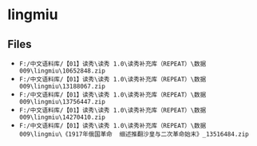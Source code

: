 # lingmiu

## Files

- `F:/中文语料库/【01】读秀\读秀 1.0\读秀补充库（REPEAT）\数据009\lingmiu\10652848.zip`
- `F:/中文语料库/【01】读秀\读秀 1.0\读秀补充库（REPEAT）\数据009\lingmiu\13188067.zip`
- `F:/中文语料库/【01】读秀\读秀 1.0\读秀补充库（REPEAT）\数据009\lingmiu\13756447.zip`
- `F:/中文语料库/【01】读秀\读秀 1.0\读秀补充库（REPEAT）\数据009\lingmiu\14270410.zip`
- `F:/中文语料库/【01】读秀\读秀 1.0\读秀补充库（REPEAT）\数据009\lingmiu\《1917年俄国革命  细述推翻沙皇与二次革命始末》_13516484.zip`
